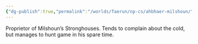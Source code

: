 ```yaml
---
{"dg-publish":true,"permalink":"/worlds/faerun/np-cs/ahbhaer-milshoun/","tags":["Faerun"]}
---
```



Proprietor of Milshoun’s Stronghouses. Tends to complain about the cold, but manages to hunt game in his spare time.
